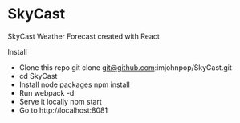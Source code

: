 # SkyCast
SkyCast Weather Forecast created with React

Install

- Clone this repo git clone git@github.com:imjohnpop/SkyCast.git
- cd SkyCast
- Install node packages npm install
- Run webpack -d
- Serve it locally npm start
- Go to http://localhost:8081
